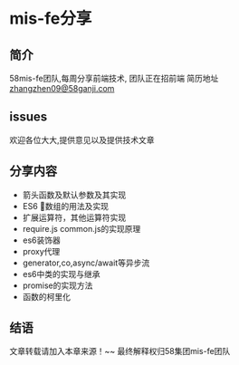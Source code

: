 # mis-fe分享

## 简介
  58mis-fe团队,每周分享前端技术, 团队正在招前端 简历地址 zhangzhen09@58ganji.com 

## issues 
  欢迎各位大大,提供意见以及提供技术文章 

## 分享内容 
- 箭头函数及默认参数及其实现
- ES6 数组的用法及实现
- 扩展运算符，其他运算符实现
- require.js common.js的实现原理
- es6装饰器
- proxy代理 
- generator,co,async/await等异步流
- es6中类的实现与继承 
- promise的实现方法 
- 函数的柯里化


## 结语 
 文章转载请加入本章来源！~~ 最终解释权归58集团mis-fe团队

  

